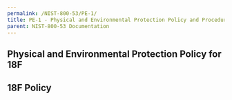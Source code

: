 ```yaml
---
permalink: /NIST-800-53/PE-1/
title: PE-1 - Physical and Environmental Protection Policy and Procedures
parent: NIST-800-53 Documentation
---
```


## Physical and Environmental Protection Policy for 18F
18F Policy
--------
